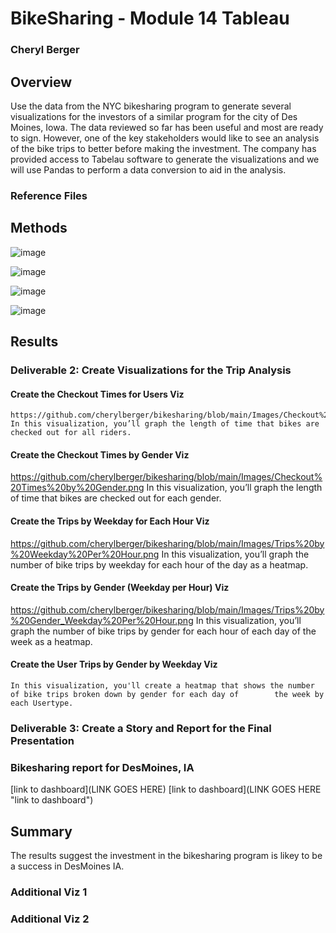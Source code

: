# BikeSharing - Module 14 Tableau
### Cheryl Berger

## Overview
Use the data from the NYC bikesharing program to generate several visualizations for the investors of a similar program for the city of Des Moines, Iowa. The data reviewed so far has been useful and most are ready to sign.  However, one of the key stakeholders would like to see an analysis of the bike trips to better before making the investment. The company has provided access to Tabelau software to generate the visualizations and we will use Pandas to perform a data conversion to aid in the analysis. 

### Reference Files

## Methods

![image](https://user-images.githubusercontent.com/94234511/156903938-6c2363f4-ba80-4cab-ae02-f991af5ca33b.png)

![image](https://user-images.githubusercontent.com/94234511/156903949-2e61e7a1-6367-4b0f-99d4-4045388f1b06.png)

![image](https://user-images.githubusercontent.com/94234511/156903965-48ddd7b1-d572-4895-979e-3d88344fb55f.png)

![image](https://user-images.githubusercontent.com/94234511/156903974-53646371-e078-4475-992f-473a47c59ee1.png)

## Results

### Deliverable 2: Create Visualizations for the Trip Analysis 
  #### Create the Checkout Times for Users Viz
    https://github.com/cherylberger/bikesharing/blob/main/Images/Checkout%20Times%20for%20Users.png
    In this visualization, you’ll graph the length of time that bikes are checked out for all riders.

  #### Create the Checkout Times by Gender Viz
  https://github.com/cherylberger/bikesharing/blob/main/Images/Checkout%20Times%20by%20Gender.png
    In this visualization, you’ll graph the length of time that bikes are checked out for each gender.

  #### Create the Trips by Weekday for Each Hour Viz
  https://github.com/cherylberger/bikesharing/blob/main/Images/Trips%20by%20Weekday%20Per%20Hour.png
    In this visualization, you’ll graph the number of bike trips by weekday for each hour of the day as a heatmap.

  #### Create the Trips by Gender (Weekday per Hour) Viz
  https://github.com/cherylberger/bikesharing/blob/main/Images/Trips%20by%20Gender_Weekday%20Per%20Hour.png
    In this visualization, you’ll graph the number of bike trips by gender for each hour of each day of the week as a heatmap.

  #### Create the User Trips by Gender by Weekday Viz
  
  
    In this visualization, you'll create a heatmap that shows the number of bike trips broken down by gender for each day of        the week by each Usertype.

### Deliverable 3: Create a Story and Report for the Final Presentation

### Bikesharing report for DesMoines, IA

[link to dashboard](LINK GOES HERE)
[link to dashboard](LINK GOES HERE "link to dashboard")

## Summary

The results suggest the investment in the bikesharing program is likey to be a success in DesMoines IA.  

### Additional Viz 1

### Additional Viz 2

